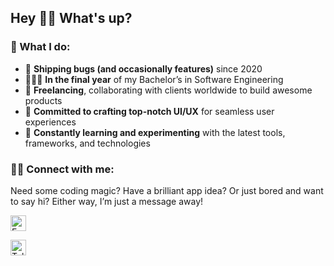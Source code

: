 ## Hey 👋🏻 What's up?

### 🌟 What I do:
- 🚀 **Shipping bugs (and occasionally features)** since 2020
- 👨🏻‍🎓 **In the final year** of my Bachelor’s in Software Engineering
- 💼 **Freelancing**, collaborating with clients worldwide to build awesome products
- 🎨 **Committed to crafting top-notch UI/UX** for seamless user experiences
- 🧪 **Constantly learning and experimenting** with the latest tools, frameworks, and technologies

### 🤝🏻 Connect with me:
Need some coding magic? Have a brilliant app idea? Or just bored and want to say hi? Either way, I’m just a message away!

[<img alt="Email" height="25px" src="https://img.shields.io/badge/Email-Send%20a%20Message-D14836?style=for-the-badge&logo=gmail&logoColor=white" />](mailto:igor@efimov.dev)

[<img alt="Telegram" height="25px" src="https://img.shields.io/badge/Telegram-Chat%20With%20Me-blue?style=for-the-badge&logo=telegram" />](https://t.me/delet_dis)

